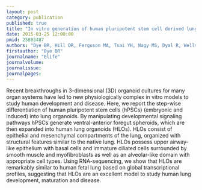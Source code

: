 ```yaml
---
layout: post
category: publication
published: true
title: "In vitro generation of human pluripotent stem cell derived lung organoids."
date: 2015-03-25 12:00:00
pmid: 25803487
authors: "Dye BR, Hill DR, Ferguson MA, Tsai YH, Nagy MS, Dyal R, Wells JM, Mayhew CN, Nattiv R, Klein OD, White ES, Deutsch GH, Spence JR"
firstauthor: "Dye BR"
journalname: "Elife"
journalvolume: 
journalissue: 
journalpages: 
---
```


Recent breakthroughs in 3-dimensional (3D) organoid cultures for many organ systems have led to new physiologically complex in vitro models to study human development and disease. Here, we report the step-wise differentiation of human pluripotent stem cells (hPSCs) (embryonic and induced) into lung organoids. By manipulating developmental signaling pathways hPSCs generate ventral-anterior foregut spheroids, which are then expanded into human lung organoids (HLOs). HLOs consist of epithelial and mesenchymal compartments of the lung, organized with structural features similar to the native lung. HLOs possess upper airway-like epithelium with basal cells and immature ciliated cells surrounded by smooth muscle and myofibroblasts as well as an alveolar-like domain with appropriate cell types. Using RNA-sequencing, we show that HLOs are remarkably similar to human fetal lung based on global transcriptional profiles, suggesting that HLOs are an excellent model to study human lung development, maturation and disease.

